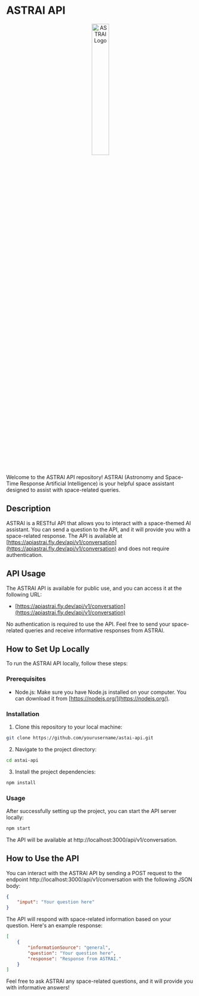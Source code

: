 # ASTRAI API

<div align="center">
    <img width=30% src="https://media.discordapp.net/attachments/1160280907471655038/1160714791426457690/logo.png?ex=6535aae3&is=652335e3&hm=033a40265abb1bdbbdf38e42a833e912f6eae9c0ee7d73fd4a5d4d6cc3ce3190&=&width=676&height=670" alt="ASTRAI Logo" />
</div>
<br>
<br>
Welcome to the ASTRAI API repository! ASTRAI (Astronomy and Space-Time Response Artificial Intelligence) is your helpful space assistant designed to assist with space-related queries.

## Description

ASTRAI is a RESTful API that allows you to interact with a space-themed AI assistant. You can send a question to the API, and it will provide you with a space-related response. The API is available at [https://apiastrai.fly.dev/api/v1/conversation](https://apiastrai.fly.dev/api/v1/conversation) and does not require authentication.

## API Usage

The ASTRAI API is available for public use, and you can access it at the following URL:

- [https://apiastrai.fly.dev/api/v1/conversation](https://apiastrai.fly.dev/api/v1/conversation)

No authentication is required to use the API. Feel free to send your space-related queries and receive informative responses from ASTRAI.

## How to Set Up Locally

To run the ASTRAI API locally, follow these steps:

### Prerequisites

- Node.js: Make sure you have Node.js installed on your computer. You can download it from [https://nodejs.org/](https://nodejs.org/).

### Installation

1. Clone this repository to your local machine:

 ```bash
git clone https://github.com/yourusername/astai-api.git
```

2. Navigate to the project directory:

```bash
cd astai-api
```

3. Install the project dependencies:
```bash
npm install
```

### Usage
After successfully setting up the project, you can start the API server locally:

```bash
npm start
```

The API will be available at http://localhost:3000/api/v1/conversation.

## How to Use the API
You can interact with the ASTRAI API by sending a POST request to the endpoint http://localhost:3000/api/v1/conversation with the following JSON body:

```json
{
    "input": "Your question here"
}
```

The API will respond with space-related information based on your question. Here's an example response:

```json
[
    {
        "informationSource": "general",
        "question": "Your question here",
        "response": "Response from ASTRAI."
    }
]
```

Feel free to ask ASTRAI any space-related questions, and it will provide you with informative answers!

